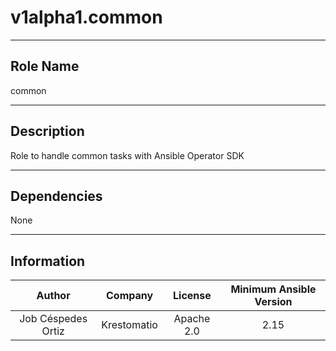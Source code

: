 



# v1alpha1.common
  
---
## Role Name
  
common  
  
---
## Description
  
Role to handle common tasks with Ansible Operator SDK  
  
---
## Dependencies
  
None  
  
---
## Information
  

|Author|Company|License|Minimum Ansible Version|
| :---: | :---: | :---: | :---: |
|Job Céspedes Ortiz|Krestomatio|Apache 2.0|2.15|
